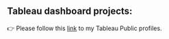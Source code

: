 ## Tableau dashboard projects: 

👉 Please follow this [link](https://public.tableau.com/app/profile/katie.wat7716/vizzes) to my Tableau Public profiles.
